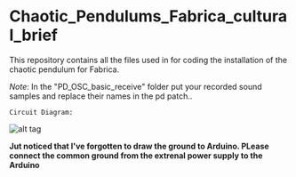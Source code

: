 # Chaotic_Pendulums_Fabrica_cultural_brief
This repository contains all the files used in for coding the installation of the chaotic pendulum for Fabrica. 


  *Note*: In the "PD_OSC_basic_receive\" folder put your recorded sound samples and replace their names in the pd patch..
  
  
    Circuit Diagram: 
    
![alt tag](https://cloud.githubusercontent.com/assets/4619862/6398154/3ead77b0-bdf2-11e4-94f0-540383dbbb9e.png)

**Jut noticed that I've forgotten to draw the ground to Arduino. PLease connect the common ground from the extrenal power supply to the Arduino**
